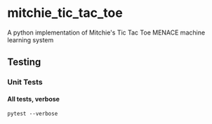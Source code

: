 # mitchie_tic_tac_toe
A python implementation of Mitchie's Tic Tac Toe MENACE machine learning system

## Testing

### Unit Tests
#### All tests, verbose
```pytest --verbose```
